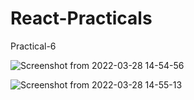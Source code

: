 # React-Practicals
Practical-6

![Screenshot from 2022-03-28 14-54-56](https://user-images.githubusercontent.com/97082690/160368491-455292b8-c375-4185-844f-48a6902f7ada.png)

![Screenshot from 2022-03-28 14-55-13](https://user-images.githubusercontent.com/97082690/160368503-6c9b7681-493d-456e-b7da-d348f05f5050.png)
